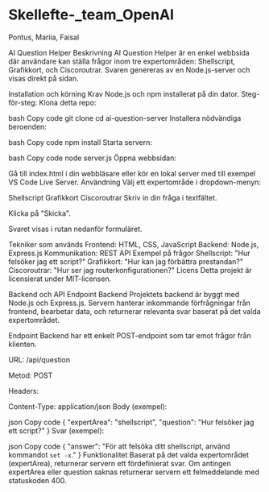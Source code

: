 # Skellefte-_team_OpenAI
 Pontus, Mariia, Faisal

 AI Question Helper
Beskrivning
AI Question Helper är en enkel webbsida där användare kan ställa frågor inom tre expertområden: Shellscript, Grafikkort, och Ciscoroutrar. Svaren genereras av en Node.js-server och visas direkt på sidan.

Installation och körning
Krav
Node.js och npm installerat på din dator.
Steg-för-steg:
Klona detta repo:

bash
Copy code
git clone <repo-url>
cd ai-question-server
Installera nödvändiga beroenden:

bash
Copy code
npm install
Starta servern:

bash
Copy code
node server.js
Öppna webbsidan:

Gå till index.html i din webbläsare eller kör en lokal server med till exempel VS Code Live Server.
Användning
Välj ett expertområde i dropdown-menyn:

Shellscript
Grafikkort
Ciscoroutrar
Skriv in din fråga i textfältet.

Klicka på "Skicka".

Svaret visas i rutan nedanför formuläret.

Tekniker som används
Frontend: HTML, CSS, JavaScript
Backend: Node.js, Express.js
Kommunikation: REST API
Exempel på frågor
Shellscript: "Hur felsöker jag ett script?"
Grafikkort: "Hur kan jag förbättra prestandan?"
Ciscoroutrar: "Hur ser jag routerkonfigurationen?"
Licens
Detta projekt är licensierat under MIT-licensen.

Backend och API Endpoint
Backend
Projektets backend är byggt med Node.js och Express.js. Servern hanterar inkommande förfrågningar från frontend, bearbetar data, och returnerar relevanta svar baserat på det valda expertområdet.

Endpoint
Backend har ett enkelt POST-endpoint som tar emot frågor från klienten.

URL: /api/question

Metod: POST

Headers:

Content-Type: application/json
Body (exempel):

json
Copy code
{
    "expertArea": "shellscript",
    "question": "Hur felsöker jag ett script?"
}
Svar (exempel):

json
Copy code
{
    "answer": "För att felsöka ditt shellscript, använd kommandot `set -x`."
}
Funktionalitet
Baserat på det valda expertområdet (expertArea), returnerar servern ett fördefinierat svar.
Om antingen expertArea eller question saknas returnerar servern ett felmeddelande med statuskoden 400.